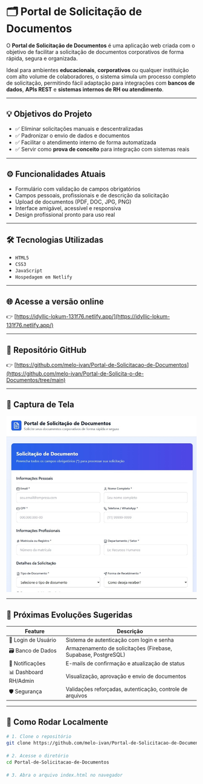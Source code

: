 # 🗂️ Portal de Solicitação de Documentos

O **Portal de Solicitação de Documentos** é uma aplicação web criada com o objetivo de facilitar a solicitação de documentos corporativos de forma rápida, segura e organizada.

Ideal para ambientes **educacionais**, **corporativos** ou qualquer instituição com alto volume de colaboradores, o sistema simula um processo completo de solicitação, permitindo fácil adaptação para integrações com **bancos de dados**, **APIs REST** e **sistemas internos de RH ou atendimento**.

---

## 💡 Objetivos do Projeto

- ✅ Eliminar solicitações manuais e descentralizadas  
- ✅ Padronizar o envio de dados e documentos  
- ✅ Facilitar o atendimento interno de forma automatizada  
- ✅ Servir como **prova de conceito** para integração com sistemas reais  

---

## ⚙️ Funcionalidades Atuais

- Formulário com validação de campos obrigatórios  
- Campos pessoais, profissionais e de descrição da solicitação  
- Upload de documentos (PDF, DOC, JPG, PNG)  
- Interface amigável, acessível e responsiva  
- Design profissional pronto para uso real  

---

## 🛠️ Tecnologias Utilizadas

- `HTML5`  
- `CSS3`  
- `JavaScript`  
- `Hospedagem em Netlify`  

---

## 🌐 Acesse a versão online

👉 [https://idyllic-lokum-131f76.netlify.app/](https://idyllic-lokum-131f76.netlify.app/)

---

## 🔗 Repositório GitHub

👉 [https://github.com/melo-ivan/Portal-de-Solicitacao-de-Documentos](https://github.com/melo-ivan/Portal-de-Solicita-o-de-Documentos/tree/main)

---

## 📸 Captura de Tela

![Tela inicial do sistema](https://github.com/melo-ivan/Portal-de-Solicita-o-de-Documentos/blob/main/Portal%20de%20Solicita%C3%A7%C3%A3o.jpg)

---

## 🚀 Próximas Evoluções Sugeridas

| Feature               | Descrição |
|-----------------------|-----------|
| 🔐 Login de Usuário   | Sistema de autenticação com login e senha |
| 🗃️ Banco de Dados     | Armazenamento de solicitações (Firebase, Supabase, PostgreSQL) |
| 📧 Notificações       | E-mails de confirmação e atualização de status |
| 📊 Dashboard RH/Admin | Visualização, aprovação e envio de documentos |
| 🛡️ Segurança          | Validações reforçadas, autenticação, controle de arquivos |

---

## 📁 Como Rodar Localmente

```bash
# 1. Clone o repositório
git clone https://github.com/melo-ivan/Portal-de-Solicitacao-de-Documentos.git

# 2. Acesse o diretório
cd Portal-de-Solicitacao-de-Documentos

# 3. Abra o arquivo index.html no navegador
